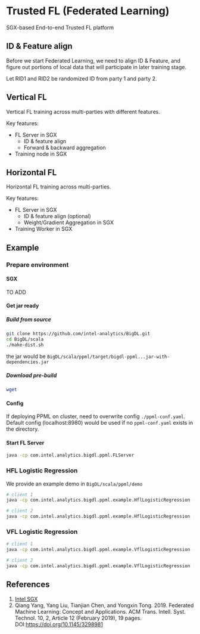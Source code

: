 # Trusted FL (Federated Learning)

SGX-based End-to-end Trusted FL platform

## ID & Feature align

Before we start Federated Learning, we need to align ID & Feature, and figure out portions of local data that will participate in later training stage.

Let RID1 and RID2 be randomized ID from party 1 and party 2.

## Vertical FL

Vertical FL training across multi-parties with different features.

Key features:

* FL Server in SGX
    * ID & feature align
    * Forward & backward aggregation
* Training node in SGX

## Horizontal FL

Horizontal FL training across multi-parties.

Key features:

* FL Server in SGX
   * ID & feature align (optional)
   * Weight/Gradient Aggregation in SGX
* Training Worker in SGX
## Example 

### Prepare environment
#### SGX
TO ADD
#### Get jar ready
##### Build from source
```bash
git clone https://github.com/intel-analytics/BigDL.git
cd BigDL/scala
./make-dist.sh
```
the jar would be `BigDL/scala/ppml/target/bigdl-ppml...jar-with-dependencies.jar`
##### Download pre-build
```bash
wget
```
#### Config
If deploying PPML on cluster, need to overwrite config `./ppml-conf.yaml`. Default config (localhost:8980) would be used if no `ppml-conf.yaml` exists in the directory.
#### Start FL Server
```bash
java -cp com.intel.analytics.bigdl.ppml.FLServer
```
### HFL Logistic Regression
We provide an example demo in `BigDL/scala/ppml/demo`
```bash
# client 1
java -cp com.intel.analytics.bigdl.ppml.example.HflLogisticRegression -d data/diabetes-hfl-1.csv

# client 2
java -cp com.intel.analytics.bigdl.ppml.example.HflLogisticRegression -d data/diabetes-hfl-2.csv
```
### VFL Logistic Regression
```bash
# client 1
java -cp com.intel.analytics.bigdl.ppml.example.VflLogisticRegression -d data/diabetes-vfl-1.csv

# client 2
java -cp com.intel.analytics.bigdl.ppml.example.VflLogisticRegression -d data/diabetes-vfl-2.csv
```
## References

1. [Intel SGX](https://software.intel.com/content/www/us/en/develop/topics/software-guard-extensions.html)
2. Qiang Yang, Yang Liu, Tianjian Chen, and Yongxin Tong. 2019. Federated Machine Learning: Concept and Applications. ACM Trans. Intell. Syst. Technol. 10, 2, Article 12 (February 2019), 19 pages. DOI:https://doi.org/10.1145/3298981
